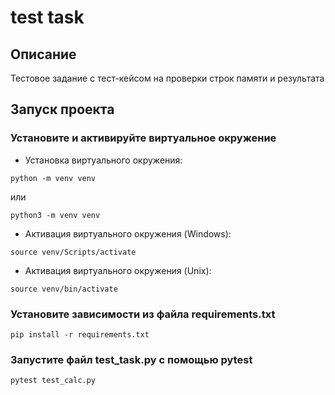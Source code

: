 # test task
## Описание 
Тестовое задание с тест-кейсом на проверки строк памяти и результата 
## Запуск проекта
### Установите и активируйте виртуальное окружение
- Установка виртуального окружения:
```
python -m venv venv
```
или
```
python3 -m venv venv
```
- Активация виртуального окружения (Windows):
```
source venv/Scripts/activate
```
- Активация виртуального окружения (Unix):
```
source venv/bin/activate
```
### Установите зависимости из файла requirements.txt
```
pip install -r requirements.txt
```
### Запустите файл test_task.py с помощью pytest
```
pytest test_calc.py
```
